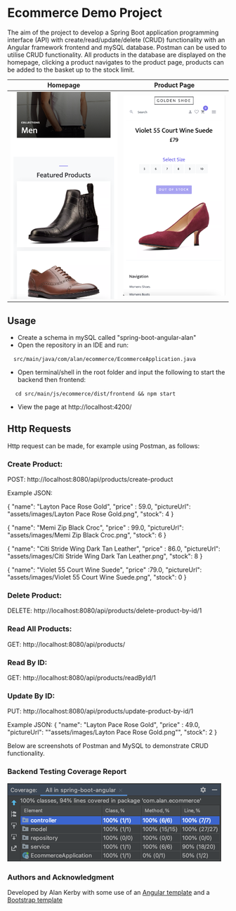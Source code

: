 # Ecommerce Demo Project

The aim of the project to develop a Spring Boot application programming interface (API) with create/read/update/delete (CRUD) functionality with an Angular framework frontend and mySQL database. Postman can be used to utilise CRUD functionality. All products in the database are displayed on the homepage, clicking a product navigates to the product page, products can be added to the basket up to the stock limit.

Homepage             |  Product Page
:-------------------------:|:-------------------------:
![](src/assets/homepage.png) |  ![](src/assets/product.png)

## Usage
* Create a schema in mySQL called "spring-boot-angular-alan"
* Open the repository in an IDE and run:

&emsp;`src/main/java/com/alan/ecommerce/EcommerceApplication.java`

* Open terminal/shell in the root folder and input the following to start the backend then frontend:    

[comment]: <> (&emsp; `java -jar target/spring-boot-angular-1.0.jar`)

&emsp; `cd src/main/js/ecommerce/dist/frontend && npm start`
* View the page at http://localhost:4200/

## Http Requests
Http request can be made, for example using Postman, as follows:

### Create Product:

POST: http://localhost:8080/api/products/create-product

Example JSON:

{ "name": "Layton Pace Rose Gold", "price" : 59.0, "pictureUrl": "assets/images/Layton Pace Rose Gold.png", "stock": 4 }

{ "name": "Memi Zip Black Croc", "price" : 99.0, "pictureUrl": "assets/images/Memi Zip Black Croc.png", "stock": 6 }

{ "name": "Citi Stride Wing Dark Tan Leather", "price" : 86.0, "pictureUrl": "assets/images/Citi Stride Wing Dark Tan Leather.png", "stock": 8 }

{ "name": "Violet 55 Court Wine Suede", "price" :79.0, "pictureUrl": "assets/images/Violet 55 Court Wine Suede.png", "stock": 0 }

### Delete Product:

DELETE: http://localhost:8080/api/products/delete-product-by-id/1

### Read All Products:

GET: http://localhost:8080/api/products/

### Read By ID:

GET: http://localhost:8080/api/products/readById/1

### Update By ID:

PUT: http://localhost:8080/api/products/update-product-by-id/1

Example JSON:
{ "name": "Layton Pace Rose Gold", "price" : 49.0, "pictureUrl": ""assets/images/Layton Pace Rose Gold.png"", "stock": 2 }

Below are screenshots of Postman and MySQL to demonstrate CRUD functionality.


### Backend Testing Coverage Report
![Tux, the Linux mascot](src/assets/coverage.png)
### Authors and Acknowledgment
Developed by Alan Kerby with some use of an [Angular template](https://www.baeldung.com/spring-angular-ecommerce) and a [Bootstrap template](https://themewagon.com/themes/free-bootstrap-4-html5-ecommerece-website-template-shoppers/)

